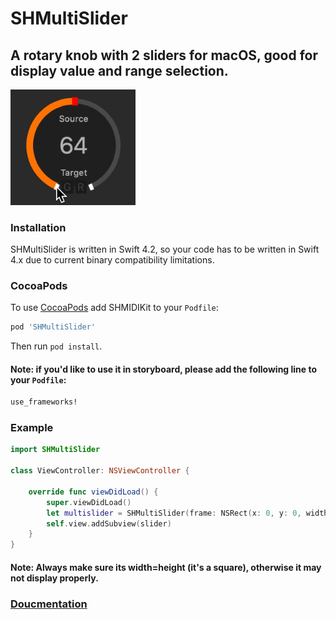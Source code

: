 # SHMultiSlider

## A rotary knob with 2 sliders for macOS, good for display value and range selection.

<img width=200 src="https://raw.githubusercontent.com/Rexhits/SHMultiSlider/master/Demo.gif">

### Installation
SHMultiSlider is written in Swift 4.2, so your code has to be written in Swift 4.x due to current binary compatibility limitations.

### CocoaPods
To use [CocoaPods](https://cocoapods.org) add SHMIDIKit to your `Podfile`:

```ruby
pod 'SHMultiSlider'
```
Then run `pod install`.

#### Note: if you'd like to use it in storyboard, please add the following line to your `Podfile`:
```ruby
use_frameworks!
```

### Example
```swift
import SHMultiSlider

class ViewController: NSViewController {

    override func viewDidLoad() {
        super.viewDidLoad()
        let multislider = SHMultiSlider(frame: NSRect(x: 0, y: 0, width: 100, height: 100))
        self.view.addSubview(slider)
    }
}
```
#### Note: Always make sure its width=height (it's a square), otherwise it may not display properly. 
### [Doucmentation](https://rexhits.github.io/SHMultiSlider/)

